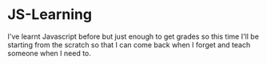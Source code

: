 # JS-Learning
I've learnt Javascript before but just enough to get grades so this time I'll be starting from the scratch so that I can come back when I forget and teach someone when I need to.
